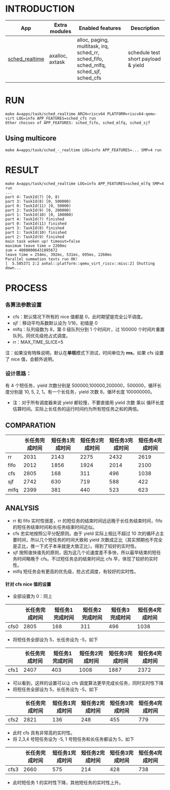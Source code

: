 # INTRODUCTION

| App | Extra modules | Enabled features | Description |
|-|-|-|-|
| [sched_realtime](../apps/task/sched_realtime/) | axalloc, axtask | alloc, paging, multitask, irq, sched_rr, sched_fifo, sched_mlfq, sched_sjf, sched_cfs | schedule test short payload & yield|

# RUN
```shell
make A=apps/task/sched_realtime ARCH=riscv64 PLATFORM=riscv64-qemu-virt LOG=info APP_FEATURES=sched_cfs run
Other choises of APP_FEATURES: sched_fifo, sched_mlfq, sched_sjf
```

## Using multicore
```shell
make A=apps/task/sched_-_realtime LOG=info APP_FEATURES=... SMP=4 run
```

# RESULT
```
make A=apps/task/sched_realtime LOG=info APP_FEATURES=sched_mlfq SMP=4 run
...
part 4: TaskId(7) [0, 8)
part 3: TaskId(8) [0, 500000)
part 0: TaskId(11) [0, 50000)
part 2: TaskId(9) [0, 200000)
part 1: TaskId(10) [0, 100000)
part 4: TaskId(7) finished
part 0: TaskId(11) finished
part 3: TaskId(8) finished
part 1: TaskId(10) finished
part 2: TaskId(9) finished
main task woken up! timeout=false
maximum leave time = 2260ms
sum = 40000006431895672
leave time = 254ms, 392ms, 531ms, 695ms, 2260ms
Parallel summation tests run OK!
[  5.585371 2:2 axhal::platform::qemu_virt_riscv::misc:2] Shutting down...
```
# PROCESS

### 各算法参数设置

- cfs：默认情况下所有的 nice 值都是 0，此时期望是完全公平调度。
- sjf：移动平均系数默认设为 1/16，初值是 0
- mlfq：队列级数为 8，第 0 级队列分到 1 个时间片，过 100000 个时间片重置队列。同优先级抢占式调度。
- rr：MAX_TIME_SLICE=5

注：如果没有特殊说明，默认在**单核**模式下测试，时间单位为 **ms**。如果 cfs 设置了 nice 值，会额外说明。

### 设计思路：

有 4 个短任务，yield 次数分别是 500000,100000,200000，500000，循环长度分别是 10, 5, 2, 1。有一个长任务，yield 次数 8，循环长度 100000000。

- 注：对于所有调度器来说 yield 都较慢，不要直接用 yield 次数 乘以 循环长度估算时间。实际上长任务的运行时间约为所有短任务之和的两倍。

## COMPARATION

|      | 长任务完成时间 | 短任务1完成时间 | 短任务2完成时间 | 短任务3完成时间 | 短任务4完成时间 |
| ---- | -------------- | --------------- | --------------- | --------------- | --------------- |
| rr   | 2031           | 2143            | 2275            | 2432            | 2619            |
| fifo | 2012           | 1856            | 1924            | 2014            | 2100            |
| cfs  | 2805           | 168             | 311             | 496             | 1038            |
| sjf  | 2742           | 630             | 719             | 588             | 422             |
| mlfq | 2399           | 381             | 440             | 523             | 623             |



## ANALYSIS

- rr 和 fifo 实时性很差，rr 的短任务的结束时间远远晚于长任务结束时间，fifo 的短任务结束时间和长任务结束时间近似。
- cfs 忠实地按照公平分配原则。由于 yield 实际上相比不超过 10 次的循环占主要时间，所以几个短任务的时间大致和 yield 次数成正比（其实预期也不完全是正比，推一下式子本来就是大致正比）。得到了较好的实时性。
- sjf 按照谁快谁先的原则，因为这几个论速度差不多快，所以最早结束的短任务时间略晚于 cfs。不过短任务总的结束时间比 cfs 早，体现了较好的实时性。
- mlfq 短任务会有更高的优先级，抢占式调度，有较好的实时性。

#### 针对 cfs nice 值的设置
- 全部设置为 0：同上
  
|      | 长任务完成时间 | 短任务1完成时间 | 短任务2完成时间 | 短任务3完成时间 | 短任务4完成时间 |
| ---- | -------------- | --------------- | --------------- | --------------- | --------------- |
| cfs0 | 2805           | 168             | 311             | 496             | 1038            |

- 将短任务全部设为 5，长任务设为 -5，如下
  
|      | 长任务完成时间 | 短任务1完成时间 | 短任务2完成时间 | 短任务3完成时间 | 短任务4完成时间 |
| ---- | -------------- | --------------- | --------------- | --------------- | --------------- |
| cfs1  | 2407           | 403             | 1008             | 1887             | 2372            |

- 可以看到，这样的设置可以让 cfs 调度算法更早完成长任务，同时实时性下降
- 将短任务全部设为 5，长任务设为 -5，如下

|      | 长任务完成时间 | 短任务1完成时间 | 短任务2完成时间 | 短任务3完成时间 | 短任务4完成时间 |
| ---- | -------------- | --------------- | --------------- | --------------- | --------------- |
| cfs2  | 2821           | 136             | 248             | 455             | 779            |

- 此时 cfs 具有非常高的实时性。
- 将 2,3,4 号短任务设为 -5, 1 号短任务和长任务都设为 5，如下

|      | 长任务完成时间 | 短任务1完成时间 | 短任务2完成时间 | 短任务3完成时间 | 短任务4完成时间 |
| ---- | -------------- | --------------- | --------------- | --------------- | --------------- |
| cfs3  | 2660           | 575             | 214             | 428             | 738            |

- 此时短任务 1 的实时性下降，其他短任务的实时性上升。